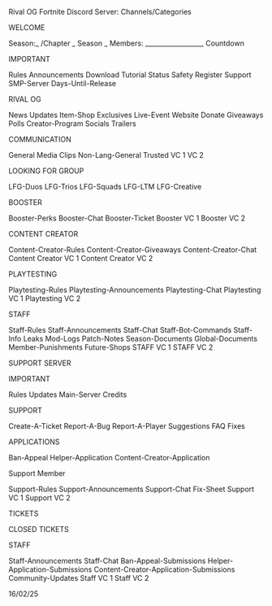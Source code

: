   Rival OG Fortnite Discord Server: Channels/Categories

WELCOME

Season:_ /Chapter _ Season _
Members: __________________
Countdown

IMPORTANT

Rules
Announcements
Download
Tutorial
Status
Safety
Register
Support
SMP-Server
Days-Until-Release

RIVAL OG

News
Updates
Item-Shop
Exclusives
Live-Event
Website
Donate
Giveaways
Polls
Creator-Program
Socials
Trailers

COMMUNICATION

General
Media
Clips
Non-Lang-General
Trusted
VC 1
VC 2

LOOKING FOR GROUP

LFG-Duos
LFG-Trios
LFG-Squads
LFG-LTM
LFG-Creative

BOOSTER

Booster-Perks
Booster-Chat
Booster-Ticket
Booster VC 1
Booster VC 2

CONTENT CREATOR

Content-Creator-Rules
Content-Creator-Giveaways
Content-Creator-Chat
Content Creator VC 1
Content Creator VC 2

PLAYTESTING

Playtesting-Rules
Playtesting-Announcements
Playtesting-Chat
Playtesting VC 1
Playtesting VC 2

STAFF

Staff-Rules
Staff-Announcements
Staff-Chat
Staff-Bot-Commands
Staff-Info
Leaks
Mod-Logs
Patch-Notes
Season-Documents
Global-Documents
Member-Punishments
Future-Shops
STAFF VC 1
STAFF VC 2


SUPPORT SERVER



IMPORTANT

Rules
Updates
Main-Server
Credits

SUPPORT

Create-A-Ticket
Report-A-Bug
Report-A-Player
Suggestions
FAQ
Fixes


APPLICATIONS

Ban-Appeal
Helper-Application
Content-Creator-Application

Support Member

Support-Rules
Support-Announcements
Support-Chat
Fix-Sheet
Support VC 1
Support VC 2

TICKETS

CLOSED TICKETS

STAFF

Staff-Announcements
Staff-Chat
Ban-Appeal-Submissions
Helper-Application-Submissions
Content-Creator-Application-Submissions
Community-Updates
Staff VC 1
Staff VC 2















































































16/02/25
